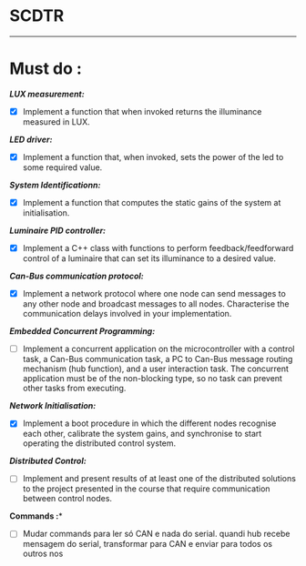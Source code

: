 # SCDTR

---

# Must do :

***LUX measurement:***

- [x] Implement a function that when invoked returns the
illuminance measured in LUX.

***LED driver:***

- [x] Implement a function that, when invoked, sets the power of
the led to some required value.

***System Identificationn:***

- [x] Implement a function that computes the static gains of the
system at initialisation.

***Luminaire PID controller:***

- [x] Implement a C++ class with functions to perform
feedback/feedforward control of a luminaire that can set its illuminance to a desired
value.

***Can-Bus communication protocol:***

- [x] Implement a network protocol where one node can send
messages to any other node and broadcast messages to all nodes. Characterise the
communication delays involved in your implementation.

***Embedded Concurrent Programming:***

- [ ] Implement a concurrent application on the microcontroller
with a control task, a Can-Bus communication task, a PC to Can-Bus message
routing mechanism (hub function), and a user interaction task. The concurrent
application must be of the non-blocking type, so no task can prevent other tasks
from executing.

***Network Initialisation:***

- [x] Implement a boot procedure in which the different nodes
recognise each other, calibrate the system gains, and synchronise to start operating
the distributed control system.

***Distributed Control:***

- [ ] Implement and present results of at least one of the distributed
solutions to the project presented in the course that require communication between
control nodes.
 
**Commands :***

- [ ] Mudar commands para ler só CAN e nada do serial. quandi hub recebe mensagem do serial, transformar para CAN e enviar para todos os outros nos